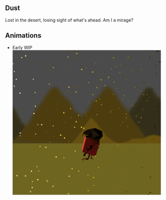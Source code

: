 ## Dust

Lost in the desert, losing sight of what's ahead. Am I a mirage?

## Animations
- Early WIP ![4/7/2018](https://github.com/DevinPentecost/godot-art/blob/master/dust/dust-4_7_2018.gif "First attempt, needs a lot of work")
